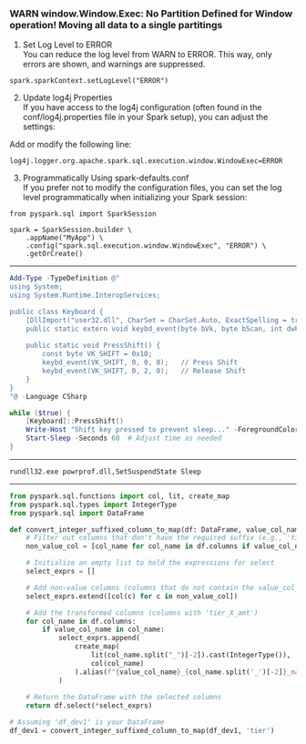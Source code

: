 
### WARN window.Window.Exec: No Partition Defined for Window operation! Moving all data to a single partitings

1. Set Log Level to ERROR<br>
You can reduce the log level from WARN to ERROR. This way, only errors are shown, and warnings are suppressed.

```
spark.sparkContext.setLogLevel("ERROR")
```

2. Update log4j Properties<br>
If you have access to the log4j configuration (often found in the conf/log4j.properties file in your Spark setup), you can adjust the settings:

Add or modify the following line:
```
log4j.logger.org.apache.spark.sql.execution.window.WindowExec=ERROR
```

3. Programmatically Using spark-defaults.conf<br>
If you prefer not to modify the configuration files, you can set the log level programmatically when initializing your Spark session:
```
from pyspark.sql import SparkSession

spark = SparkSession.builder \
    .appName("MyApp") \
    .config("spark.sql.execution.window.WindowExec", "ERROR") \
    .getOrCreate()
```

---

```powershell
Add-Type -TypeDefinition @"
using System;
using System.Runtime.InteropServices;

public class Keyboard {
    [DllImport("user32.dll", CharSet = CharSet.Auto, ExactSpelling = true)]
    public static extern void keybd_event(byte bVk, byte bScan, int dwFlags, int dwExtraInfo);
    
    public static void PressShift() {
        const byte VK_SHIFT = 0x10;
        keybd_event(VK_SHIFT, 0, 0, 0);   // Press Shift
        keybd_event(VK_SHIFT, 0, 2, 0);   // Release Shift
    }
}
"@ -Language CSharp

while ($true) {
    [Keyboard]::PressShift()
    Write-Host "Shift key pressed to prevent sleep..." -ForegroundColor Green
    Start-Sleep -Seconds 60  # Adjust time as needed
}

```
---

`rundll32.exe powrprof.dll,SetSuspendState Sleep`

---
```python
from pyspark.sql.functions import col, lit, create_map
from pyspark.sql.types import IntegerType
from pyspark.sql import DataFrame

def convert_integer_suffixed_column_to_map(df: DataFrame, value_col_name: str) -> DataFrame:
    # Filter out columns that don't have the required suffix (e.g., 'tier_X_amt')
    non_value_col = [col_name for col_name in df.columns if value_col_name not in col_name]

    # Initialize an empty list to hold the expressions for select
    select_exprs = []

    # Add non-value columns (columns that do not contain the value_col_name) as is
    select_exprs.extend([col(c) for c in non_value_col])

    # Add the transformed columns (columns with 'tier_X_amt')
    for col_name in df.columns:
        if value_col_name in col_name:
            select_exprs.append(
                create_map(
                    lit(col_name.split("_")[-2]).cast(IntegerType()),  # Extracting the number before '_amt' (e.g., '1' from 'tier_1_amt')
                    col(col_name)
                ).alias(f"{value_col_name}_{col_name.split('_')[-2]}_mapped")  # Creating the new column name
            )
    
    # Return the DataFrame with the selected columns
    return df.select(*select_exprs)

# Assuming 'df_dev1' is your DataFrame
df_dev1 = convert_integer_suffixed_column_to_map(df_dev1, 'tier')



```
